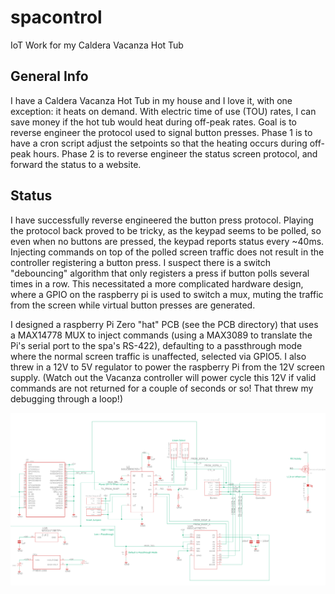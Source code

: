 # spacontrol
IoT Work for my Caldera Vacanza Hot Tub

## General Info
I have a Caldera Vacanza Hot Tub in my house and I love it, with one exception: it heats on demand.  With electric time of use (TOU) rates, I can save money if the hot tub would heat during off-peak rates.  Goal is to reverse engineer the protocol used to signal button presses.  Phase 1 is to have a cron script adjust the setpoints so that the heating occurs during off-peak hours.  Phase 2 is to reverse engineer the status screen protocol, and forward the status to a website.

## Status
I have successfully reverse engineered the button press protocol.  Playing the protocol back proved to be tricky, as the keypad seems to be polled, so even when no buttons are pressed, the keypad reports status every ~40ms.  Injecting commands on top of the polled screen traffic does not result in the controller registering a button press. I suspect there is a switch "debouncing" algorithm that only registers a press if button polls several times in a row.  This necessitated a more complicated hardware design, where a GPIO on the raspberry pi is used to switch a mux, muting the traffic from the screen while virtual button presses are generated.

I designed a raspberry Pi Zero "hat" PCB (see the PCB directory) that uses a MAX14778 MUX to inject commands (using a MAX3089 to translate the Pi's serial port to the spa's RS-422), defaulting to a passthrough mode where the normal screen traffic is unaffected, selected via GPIO5.  I also threw in a 12V to 5V regulator to power the raspberry Pi from the 12V screen supply.  (Watch out the Vacanza controller will power cycle this 12V if valid commands are not returned for a couple of seconds or so!  That threw my debugging through a loop!)

![alt text](docs/schematic.png "Interface PCB Schematic")
